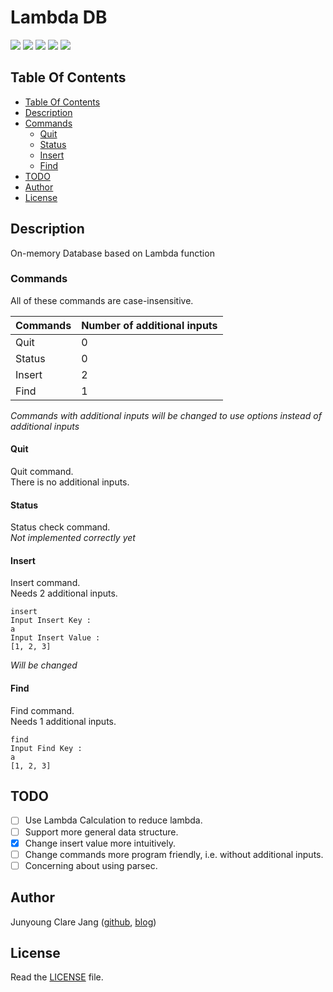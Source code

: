 # Lambda DB #

![](https://img.shields.io/badge/Haskell-lts--5.18-lightgrey.svg?style=plastic)
![](https://img.shields.io/badge/stack->1.1-blue.svg?style=plastic)
![](https://img.shields.io/badge/version-0.0.0.4-green.svg?style=plastic)
![](https://img.shields.io/badge/status-alpha-orange.svg?style=plastic)
![](https://img.shields.io/badge/build-success-green.svg?style=plastic)

## Table Of Contents ##

* [Table Of Contents](#table-of-contents)
* [Description](#description)
* [Commands](#commands)
  * [Quit](#quit)
  * [Status](#status)
  * [Insert](#insert)
  * [Find](#find)
* [TODO](#todo)
* [Author](#author)
* [License](#license)


## Description ##

On-memory Database based on Lambda function

### Commands ###

All of these commands are case-insensitive.

 Commands | Number of additional inputs 
----------|-----------------------------
 Quit | 0
 Status | 0
 Insert | 2
 Find | 1

*Commands with additional inputs will be changed to use options instead of additional inputs*

#### Quit ####

Quit command.  
There is no additional inputs.
   
#### Status ####
   
Status check command.  
*Not implemented correctly yet*

#### Insert ####
   
Insert command.  
Needs 2 additional inputs.

```
insert
Input Insert Key :
a
Input Insert Value :
[1, 2, 3]
```

*Will be changed*

#### Find ####

Find command.  
Needs 1 additional inputs.

```
find
Input Find Key :
a
[1, 2, 3]
```

## TODO ##

- [ ] Use Lambda Calculation to reduce lambda.
- [ ] Support more general data structure.
- [x] Change insert value more intuitively.
- [ ] Change commands more program friendly, i.e. without additional inputs.
- [ ] Concerning about using parsec.

## Author ##
Junyoung Clare Jang ([github](https://github.com/ailrun), [blog](https://ailrun.github.io))

## License ##
Read the [LICENSE](LICENSE) file.
